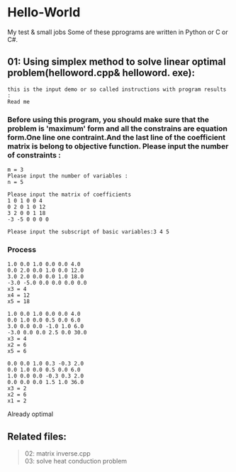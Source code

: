 # Hello-World
My test &amp; small jobs
Some of these pprograms are written in Python or C or C#.
## 01: Using simplex method to solve linear optimal problem(helloword.cpp& helloword. exe):
    this is the input demo or so called instructions with program results :
    Read me
### Before using this program, you should make sure that the problem is 'maximum' form and all the constrains are equation form.One line one contraint.And the last line of the coefficient matrix is belong to objective function. Please input the number of constraints : 
```
m = 3  
Please input the number of variables : 
n = 5    

Please input the matrix of coefficients   
1 0 1 0 0 4   
0 2 0 1 0 12   
3 2 0 0 1 18   
-3 -5 0 0 0 0  

Please input the subscript of basic variables:3 4 5  
```


### Process
```
1.0 0.0 1.0 0.0 0.0 4.0  
0.0 2.0 0.0 1.0 0.0 12.0  
3.0 2.0 0.0 0.0 1.0 18.0  
-3.0 -5.0 0.0 0.0 0.0 0.0 
x3 = 4  
x4 = 12  
x5 = 18
  
1.0 0.0 1.0 0.0 0.0 4.0  
0.0 1.0 0.0 0.5 0.0 6.0  
3.0 0.0 0.0 -1.0 1.0 6.0  
-3.0 0.0 0.0 2.5 0.0 30.0  
x3 = 4  
x2 = 6  
x5 = 6  
  
0.0 0.0 1.0 0.3 -0.3 2.0  
0.0 1.0 0.0 0.5 0.0 6.0  
1.0 0.0 0.0 -0.3 0.3 2.0  
0.0 0.0 0.0 1.5 1.0 36.0  
x3 = 2  
x2 = 6  
x1 = 2  
```

Already optimal  
## Related files:
> 02: matrix inverse.cpp    
> 03: solve heat conduction problem    

